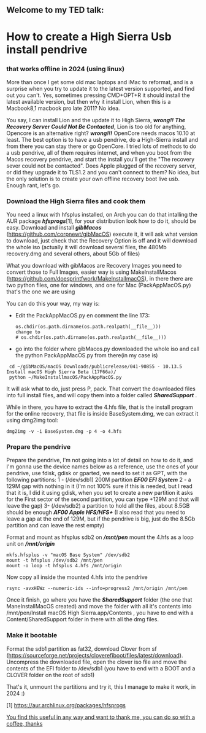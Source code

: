 ## Welcome to my TED talk: 
# How to create a High Sierra Usb install pendrive
### that works offline in 2024 (using linux)

More than once I get some old mac laptops and iMac to reformat, and is a surprise when you try to update it to the latest version supported, and find out you can't. Yes, sometimes pressing CMD+OPT+R it should install the latest available version, but then why it install Lion, when this is a Macbook8,1 macbook pro late 2011? No idea.

You say, I can install Lion and the update it to High Sierra, ***wrong!!*** ***The Recovery Server Could Not Be Contacted***, Lion is too old for anything, Opencore is an alternative right? ***wrong!!!*** OpenCore needs macos 10.10 at least. The best option is to have a usb pendrive, do a High-Sierra install and from there you can stay there or go OpenCore.
I tried lots of methods to do a usb pendrive, all of them requires internet, and when you boot from the Macos recovery pendrive, and start the install you'll get the "The recovery sever could not be contacted". 
Does Apple plugged of the recovery server, or did they upgrade it to TLS1.2 and you can't connect to them? No idea, but the only solution is to create your own offline recovery boot live usb. Enough rant, let's go.

### Download the High Sierra files and cook them

You need a linux with hfsplus installed, on Arch you can do that intalling the AUR package ***hfsprogs***[1], for your distribution look how to do it, should be easy.
Download and install ***gibMacos*** (https://github.com/corpnewt/gibMacOS) execute it, it will ask what version to download, just check that the Recovery Option is off and it will download the whole iso (actually it will download several files, the 480Mb recovery.dmg and several others, about 5Gb of files)

What you download with gibMacos are Recovery Images you need to convert those to Full Images, easier way is using MakeInstallMacos (https://github.com/doesprintfwork/MakeInstallmacOS), in there there are two python files, one for windows, and one for Mac (PackAppMacOS.py) that's the one we are using

You can do this your way, my way is:
- Edit the PackAppMacOS.py en comment the line 173:
  ```
  os.chdir(os.path.dirname(os.path.realpath(__file__)))
  change to
  # os.chdir(os.path.dirname(os.path.realpath(__file__)))
  ```
- go into the folder where gibMacos.py downloaded the whole iso and call the python PackAppMacOS.py from there(in my case is)
```
 cd ~/gibMacOS/macOS Downloads/publicrelease/041-90855 - 10.13.5 Install macOS High Sierra Beta (17F66a)/
 python ~/MakeInstallmacOS/PackAppMacOS.py
```
It will ask what to do, just press P, pack. That convert the downloaded files into full install files, and will copy them into a folder called ***SharedSupport*** .

While in there, you have to extract the 4.hfs file, that is the install program for the online recovery, that file is inside BaseSystem.dmg, we can extract it using dmg2img tool:
```
dmg2img -v -i BaseSystem.dmg -p 4 -o 4.hfs
```

### Prepare the pendrive
Prepare the pendrive, I'm not going into a lot of detail on how to do it, and I'm gonna use the device names below as a reference, use the ones of your pendrive, use fdisk, gdisk or gparted, we need to set it as GPT, with the following partitions:
1 - (/dev/sdb1) 200M partition ***EF00 EFI System***
2 - a 129M gap with nothing in it (I'm not 100% sure if this is needed, but I read that it is, I did it using gdisk, when you set to create a new partition it asks for the First sector of the second partition, you can type +129M and that will leave the gap)
3- (/dev/sdb2) a partition to hold all the files, about 8.5GB should be enough ***AF00 Apple HFS/HFS+*** (I also read that you need to leave a gap at the end of 129M, but if the pendrive is big, just do the 8.5Gb partition and can leave the rest empty)

Format and mount as hfsplus sdb2 on ***/mnt/pen*** mount the 4.hfs as a loop unit on ***/mnt/origin***
```
mkfs.hfsplus -v "macOS Base System" /dev/sdb2
mount -t hfsplus /dev/sdb2 /mnt/pen
mount -o loop -t hfsplus 4.hfs /mnt/origin
```
Now copy all inside the mounted 4.hfs into the pendrive
```
rsync -avxHEWz --numeric-ids --info=progress2 /mnt/origin /mnt/pen
```
Once it finish, go where you have the ***SharedSupport*** folder (the one that ManeInstallMacOS created) and move the folder with all it's contents into /mnt/pen/Install macOS High Sierra.app/Contents , you have to end with a Content/SharedSupport folder in there with all the dmg files.

### Make it bootable
Format the sdb1 partition as fat32, download Clover from sf (https://sourceforge.net/projects/cloverefiboot/files/latest/download).
Uncompress the downloaded file, open the clover iso file and move the contents of the EFI folder to /dev/sdb1 (you have to end with a BOOT and a CLOVER folder on the root of sdb1)

That's it, unmount the partitions and try it, this I manage to make it work, in 2024 :)


[1] https://aur.archlinux.org/packages/hfsprogs

[You find this useful in any way and want to thank me, you can do so with a coffee, thanks](https://www.buymeacoffee.com/kabutor)
